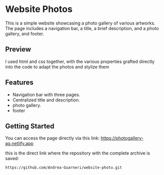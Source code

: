 # Website Photos

This is a simple website showcasing a photo gallery of various artworks. The page includes a navigation bar, a title, a brief description, and a photo gallery, and footer.

## Preview

I used html and css together, with the various properties grafted directly into the code to adapt the photos and stylize them

## Features

- Navigation bar with three pages.
- Centralized title and description.
- photo gallery.
- footer

## Getting Started

You can access the page directly via this link: https://photogallery-ag.netlify.app

this is the direct link where the repository with the complete archive is saved:

    https://github.com/Andrea-Guarneri/website-photo.git
